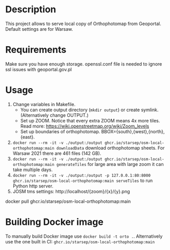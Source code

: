 # Description
This project allows to serve local copy of Orthophotomap from Geoportal.
Default settings are for Warsaw.

# Requirements
Make sure you have enough storage.
openssl.conf file is needed to ignore ssl issues with geoportal.gov.pl

# Usage
1. Change variables in Makefile. 
    - You can create output directory (`mkdir output`) or create symlink. (Alternatively change OUTPUT.) 
    - Set up ZOOM. Notice that every extra ZOOM means 4x more tiles. Read more: https://wiki.openstreetmap.org/wiki/Zoom_levels
    - Set up boundaries of orthophotomap. BBOX={south},{west},{north},{east}.
2. `docker run --rm -it -v ./output:/output ghcr.io/starsep/osm-local-orthophotomap:main downloadData` download orthophotomap sheets. For Warsaw 2021 there are 461 files (142 GB).
3. `docker run --rm -it -v ./output:/output ghcr.io/starsep/osm-local-orthophotomap:main generateTiles` for large area with large zoom it can take multiple days.
4. `docker run --rm -it -v ./output:/output -p 127.0.0.1:80:8000 ghcr.io/starsep/osm-local-orthophotomap:main serveTiles` to run Python http server.
5. JOSM tms settings: http://localhost/{zoom}/{x}/{y}.png


docker pull ghcr.io/starsep/osm-local-orthophotomap:main
# Building Docker image
To manually build Docker image use `docker build -t orto .`.
Alternatively use the one built in CI: `ghcr.io/starsep/osm-local-orthophotomap:main`

